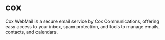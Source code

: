 # cox
Cox WebMail is a secure email service by Cox Communications, offering easy access to your inbox, spam protection, and tools to manage emails, contacts, and calendars.
